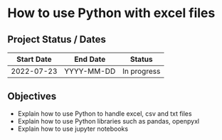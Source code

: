 # How to use Python with excel files

## Project Status / Dates
|  Start Date  |   End Date   |   Status    |
|--------------|--------------|-------------|
|  2022-07-23  |  YYYY-MM-DD  | In progress |


## Objectives
* Explain how to use Python to handle excel, csv and txt files
* Explain how to use Python libraries such as pandas, openpyxl
* Explain how to use jupyter notebooks